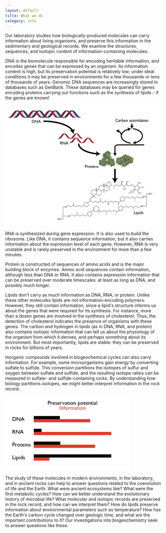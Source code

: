 ```yaml
---
layout: default
title: What we do
category: info
---
```


Our laboratory studies how biologically-produced molecules can carry information about living organisms, and preserve this information in the sedimentary and geological records. We examine the structures, sequences, and isotopic content of information-containing molecules. 

DNA is the biomolecule responsible for encoding heritable information, and encodes genes that can be expressed by an organism. Its information content is high, but its preservation potential is relatively low;  under ideal conditions it may be preserved in environments for a few thousands or tens of thousands of years. Genomic DNA sequences are increasingly stored in databases such as GenBank. These databases may be queried for genes encoding proteins carrying out functions such as the synthesis of lipids - if the genes are known!

![LipidInfo](/info/images/LipidInfo.png)

RNA is synthesized during gene expression. It is also used to build the ribosome. Like DNA, it contains sequence information, but it also carries information about the expression level of each gene. However, RNA is very unstable and is rarely preserved in the environment for more than a few minutes.

Protein is constructed of sequences of amino acids and is the major building block of enzymes. Amino acid sequences contain information, although less than DNA or RNA. It also contains expression information that can be preserved over moderate timescales: at least as long as DNA, and possibly much longer.

Lipids don't carry as much information as DNA, RNA, or protein. Unlike these other molecules lipids are not information-encoding polymers. However, they still contain information, since a lipid's structure informs us about the genes that were required for its synthesis. For instance, more than a dozen genes are involved in the synthesis of cholesterol. Thus, the detection of cholesterol indicates the presence of organisms with these genes. The carbon and hydrogen in lipids (as in DNA, RNA, and protein) also contains isotopic information that can tell us about the physiology of the organism from which it derives, and perhaps something about its environment. But most importantly, lipids are stable: they can be preserved in rocks for billions of years.

Inorganic compounds involved in biogeochemical cycles can also carry information. For example, some microorganisms gain energy by converting sulfate to sulfide. This conversion partitions the isotopes of sulfur and oxygen between sulfate and sulfide, and the resulting isotope ratios can be measured in sulfate- and sulfide-containing rocks. By understanding how biology partitions isotopes, we might better interpret information in the rock record.

![biomolecules](/info/images/biomolecules.gif)

The study of these molecules in modern environments, in the laboratory, and in ancient rocks can help to answer  questions related to the coevolution of life and the Earth. What were ancient ecosystems like? What were the first metabolic cycles? How can we better understand the evolutionary history of microbial life? What molecular and isotopic records are preserved in the rock record, and how can we interpret them? How do lipids preserve information about environmental parameters such as temperature? How has the Earth's carbon cycle changed over geologic time, and what are the important contributions to it? Our investigations into biogeochemistry seek to answer questions like these. 	